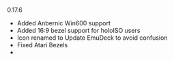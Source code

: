 0.17.6

- Added Anbernic Win600 support
- Added 16:9 bezel support for holoISO users
- Icon renamed to Update EmuDeck to avoid confusion
- Fixed Atari Bezels
-